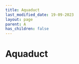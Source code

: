 ```yaml
---
title: Aquaduct
last_modified_date: 19-09-2023
layout: page
parent: A
has_children: false
---
```


Aquaduct
========

